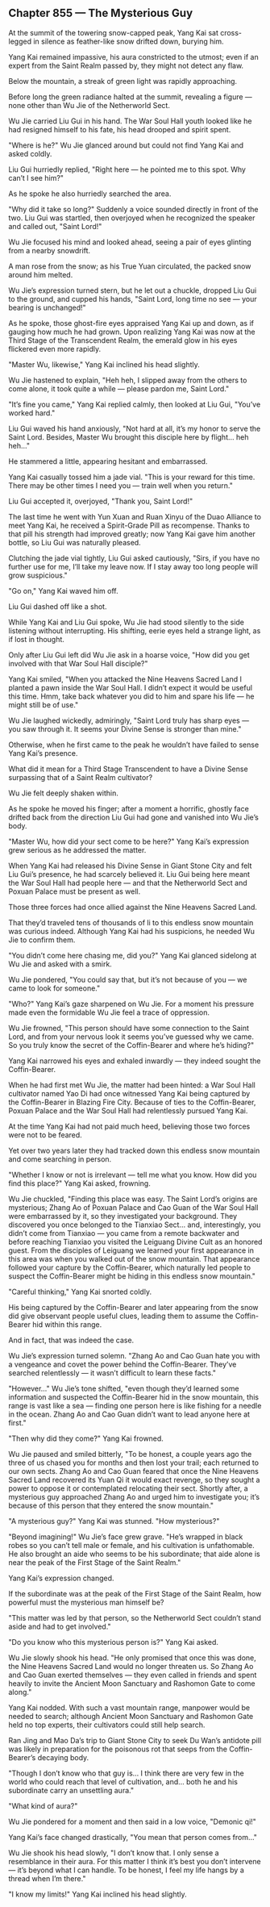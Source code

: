 ## Chapter 855 — The Mysterious Guy

At the summit of the towering snow-capped peak, Yang Kai sat cross-legged in silence as feather-like snow drifted down, burying him.

Yang Kai remained impassive, his aura constricted to the utmost; even if an expert from the Saint Realm passed by, they might not detect any flaw.

Below the mountain, a streak of green light was rapidly approaching.

Before long the green radiance halted at the summit, revealing a figure — none other than Wu Jie of the Netherworld Sect.

Wu Jie carried Liu Gui in his hand. The War Soul Hall youth looked like he had resigned himself to his fate, his head drooped and spirit spent.

"Where is he?" Wu Jie glanced around but could not find Yang Kai and asked coldly.

Liu Gui hurriedly replied, "Right here — he pointed me to this spot. Why can’t I see him?"

As he spoke he also hurriedly searched the area.

"Why did it take so long?" Suddenly a voice sounded directly in front of the two. Liu Gui was startled, then overjoyed when he recognized the speaker and called out, "Saint Lord!"

Wu Jie focused his mind and looked ahead, seeing a pair of eyes glinting from a nearby snowdrift.

A man rose from the snow; as his True Yuan circulated, the packed snow around him melted.

Wu Jie’s expression turned stern, but he let out a chuckle, dropped Liu Gui to the ground, and cupped his hands, "Saint Lord, long time no see — your bearing is unchanged!"

As he spoke, those ghost-fire eyes appraised Yang Kai up and down, as if gauging how much he had grown. Upon realizing Yang Kai was now at the Third Stage of the Transcendent Realm, the emerald glow in his eyes flickered even more rapidly.

"Master Wu, likewise," Yang Kai inclined his head slightly.

Wu Jie hastened to explain, "Heh heh, I slipped away from the others to come alone, it took quite a while — please pardon me, Saint Lord."

"It’s fine you came," Yang Kai replied calmly, then looked at Liu Gui, "You’ve worked hard."

Liu Gui waved his hand anxiously, "Not hard at all, it’s my honor to serve the Saint Lord. Besides, Master Wu brought this disciple here by flight… heh heh…"

He stammered a little, appearing hesitant and embarrassed.

Yang Kai casually tossed him a jade vial. "This is your reward for this time. There may be other times I need you — train well when you return."

Liu Gui accepted it, overjoyed, "Thank you, Saint Lord!"

The last time he went with Yun Xuan and Ruan Xinyu of the Duao Alliance to meet Yang Kai, he received a Spirit-Grade Pill as recompense. Thanks to that pill his strength had improved greatly; now Yang Kai gave him another bottle, so Liu Gui was naturally pleased.

Clutching the jade vial tightly, Liu Gui asked cautiously, "Sirs, if you have no further use for me, I’ll take my leave now. If I stay away too long people will grow suspicious."

"Go on," Yang Kai waved him off.

Liu Gui dashed off like a shot.

While Yang Kai and Liu Gui spoke, Wu Jie had stood silently to the side listening without interrupting. His shifting, eerie eyes held a strange light, as if lost in thought.

Only after Liu Gui left did Wu Jie ask in a hoarse voice, "How did you get involved with that War Soul Hall disciple?"

Yang Kai smiled, "When you attacked the Nine Heavens Sacred Land I planted a pawn inside the War Soul Hall. I didn’t expect it would be useful this time. Hmm, take back whatever you did to him and spare his life — he might still be of use."

Wu Jie laughed wickedly, admiringly, "Saint Lord truly has sharp eyes — you saw through it. It seems your Divine Sense is stronger than mine."

Otherwise, when he first came to the peak he wouldn’t have failed to sense Yang Kai’s presence.

What did it mean for a Third Stage Transcendent to have a Divine Sense surpassing that of a Saint Realm cultivator?

Wu Jie felt deeply shaken within.

As he spoke he moved his finger; after a moment a horrific, ghostly face drifted back from the direction Liu Gui had gone and vanished into Wu Jie’s body.

"Master Wu, how did your sect come to be here?" Yang Kai’s expression grew serious as he addressed the matter.

When Yang Kai had released his Divine Sense in Giant Stone City and felt Liu Gui’s presence, he had scarcely believed it. Liu Gui being here meant the War Soul Hall had people here — and that the Netherworld Sect and Poxuan Palace must be present as well.

Those three forces had once allied against the Nine Heavens Sacred Land.

That they’d traveled tens of thousands of li to this endless snow mountain was curious indeed. Although Yang Kai had his suspicions, he needed Wu Jie to confirm them.

"You didn’t come here chasing me, did you?" Yang Kai glanced sidelong at Wu Jie and asked with a smirk.

Wu Jie pondered, "You could say that, but it’s not because of you — we came to look for someone."

"Who?" Yang Kai’s gaze sharpened on Wu Jie. For a moment his pressure made even the formidable Wu Jie feel a trace of oppression.

Wu Jie frowned, "This person should have some connection to the Saint Lord, and from your nervous look it seems you’ve guessed why we came. So you truly know the secret of the Coffin-Bearer and where he’s hiding?"

Yang Kai narrowed his eyes and exhaled inwardly — they indeed sought the Coffin-Bearer.

When he had first met Wu Jie, the matter had been hinted: a War Soul Hall cultivator named Yao Di had once witnessed Yang Kai being captured by the Coffin-Bearer in Blazing Fire City. Because of ties to the Coffin-Bearer, Poxuan Palace and the War Soul Hall had relentlessly pursued Yang Kai.

At the time Yang Kai had not paid much heed, believing those two forces were not to be feared.

Yet over two years later they had tracked down this endless snow mountain and come searching in person.

"Whether I know or not is irrelevant — tell me what you know. How did you find this place?" Yang Kai asked, frowning.

Wu Jie chuckled, "Finding this place was easy. The Saint Lord’s origins are mysterious; Zhang Ao of Poxuan Palace and Cao Guan of the War Soul Hall were embarrassed by it, so they investigated your background. They discovered you once belonged to the Tianxiao Sect… and, interestingly, you didn’t come from Tianxiao — you came from a remote backwater and before reaching Tianxiao you visited the Leiguang Divine Cult as an honored guest. From the disciples of Leiguang we learned your first appearance in this area was when you walked out of the snow mountain. That appearance followed your capture by the Coffin-Bearer, which naturally led people to suspect the Coffin-Bearer might be hiding in this endless snow mountain."

"Careful thinking," Yang Kai snorted coldly.

His being captured by the Coffin-Bearer and later appearing from the snow did give observant people useful clues, leading them to assume the Coffin-Bearer hid within this range.

And in fact, that was indeed the case.

Wu Jie’s expression turned solemn. "Zhang Ao and Cao Guan hate you with a vengeance and covet the power behind the Coffin-Bearer. They’ve searched relentlessly — it wasn’t difficult to learn these facts."

"However…" Wu Jie’s tone shifted, "even though they’d learned some information and suspected the Coffin-Bearer hid in the snow mountain, this range is vast like a sea — finding one person here is like fishing for a needle in the ocean. Zhang Ao and Cao Guan didn’t want to lead anyone here at first."

"Then why did they come?" Yang Kai frowned.

Wu Jie paused and smiled bitterly, "To be honest, a couple years ago the three of us chased you for months and then lost your trail; each returned to our own sects. Zhang Ao and Cao Guan feared that once the Nine Heavens Sacred Land recovered its Yuan Qi it would exact revenge, so they sought a power to oppose it or contemplated relocating their sect. Shortly after, a mysterious guy approached Zhang Ao and urged him to investigate you; it’s because of this person that they entered the snow mountain."

"A mysterious guy?" Yang Kai was stunned. "How mysterious?"

"Beyond imagining!" Wu Jie’s face grew grave. "He’s wrapped in black robes so you can’t tell male or female, and his cultivation is unfathomable. He also brought an aide who seems to be his subordinate; that aide alone is near the peak of the First Stage of the Saint Realm."

Yang Kai’s expression changed.

If the subordinate was at the peak of the First Stage of the Saint Realm, how powerful must the mysterious man himself be?

"This matter was led by that person, so the Netherworld Sect couldn’t stand aside and had to get involved."

"Do you know who this mysterious person is?" Yang Kai asked.

Wu Jie slowly shook his head. "He only promised that once this was done, the Nine Heavens Sacred Land would no longer threaten us. So Zhang Ao and Cao Guan exerted themselves — they even called in friends and spent heavily to invite the Ancient Moon Sanctuary and Rashomon Gate to come along."

Yang Kai nodded. With such a vast mountain range, manpower would be needed to search; although Ancient Moon Sanctuary and Rashomon Gate held no top experts, their cultivators could still help search.

Ran Jing and Mao Da’s trip to Giant Stone City to seek Du Wan’s antidote pill was likely in preparation for the poisonous rot that seeps from the Coffin-Bearer’s decaying body.

"Though I don’t know who that guy is… I think there are very few in the world who could reach that level of cultivation, and… both he and his subordinate carry an unsettling aura."

"What kind of aura?"

Wu Jie pondered for a moment and then said in a low voice, "Demonic qi!"

Yang Kai’s face changed drastically, "You mean that person comes from…"

Wu Jie shook his head slowly, "I don’t know that. I only sense a resemblance in their aura. For this matter I think it’s best you don’t intervene — it’s beyond what I can handle. To be honest, I feel my life hangs by a thread when I’m there."

"I know my limits!" Yang Kai inclined his head slightly.
